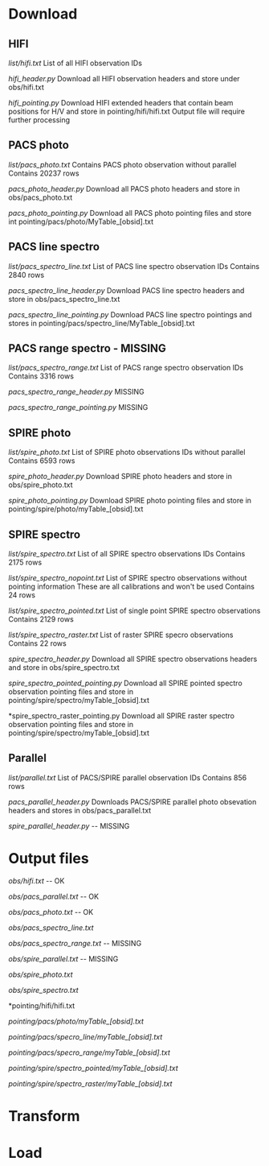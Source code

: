 # Download

## HIFI

*list/hifi.txt*
List of all HIFI observation IDs

*hifi_header.py*
Download all HIFI observation headers and store under obs/hifi.txt

*hifi_pointing.py*
Download HIFI extended headers that contain beam positions for H/V and store in pointing/hifi/hifi.txt
Output file will require further processing

## PACS photo

*list/pacs_photo.txt*
Contains PACS photo observation without parallel
Contains 20237 rows

*pacs_photo_header.py*
Download all PACS photo headers and store in obs/pacs_photo.txt

*pacs_photo_pointing.py*
Download all PACS photo pointing files and store int pointing/pacs/photo/MyTable_[obsid].txt

## PACS line spectro

*list/pacs_spectro_line.txt*
List of PACS line spectro observation IDs
Contains 2840 rows

*pacs_spectro_line_header.py*
Download PACS line spectro headers and store in obs/pacs_spectro_line.txt

*pacs_spectro_line_pointing.py*
Download PACS line spectro pointings and stores in pointing/pacs/spectro_line/MyTable_[obsid].txt

## PACS range spectro - MISSING

*list/pacs_spectro_range.txt*
List of PACS range spectro observation IDs
Contains 3316 rows

*pacs_spectro_range_header.py*
MISSING

*pacs_spectro_range_pointing.py*
MISSING

## SPIRE photo

*list/spire_photo.txt*
List of SPIRE photo observations IDs without parallel
Contains 6593 rows

*spire_photo_header.py*
Download SPIRE photo headers and store in obs/spire_photo.txt

*spire_photo_pointing.py*
Download SPIRE photo pointing files and store in pointing/spire/photo/myTable_[obsid].txt

## SPIRE spectro

*list/spire_spectro.txt*
List of all SPIRE spectro observations IDs
Contains 2175 rows

*list/spire_spectro_nopoint.txt*
List of SPIRE spectro observations without pointing information
These are all calibrations and won't be used
Contains 24 rows

*list/spire_spectro_pointed.txt*
List of single point SPIRE spectro observations
Contains 2129 rows

*list/spire_spectro_raster.txt*
List of raster SPIRE specro observations
Contains 22 rows

*spire_spectro_header.py*
Download all SPIRE spectro observations headers and store in obs/spire_spectro.txt

*spire_spectro_pointed_pointing.py*
Download all SPIRE pointed spectro observation pointing files and store in pointing/spire/spectro/myTable_[obsid].txt

*spire_spectro_raster_pointing.py
Download all SPIRE raster spectro observation pointing files and store in pointing/spire/spectro/myTable_[obsid].txt


## Parallel

*list/parallel.txt*
List of PACS/SPIRE parallel observation IDs
Contains 856 rows

*pacs_parallel_header.py*
Downloads PACS/SPIRE parallel photo obsevation headers and stores in obs/pacs_parallel.txt

*spire_parallel_header.py* -- MISSING



# Output files

*obs/hifi.txt* -- OK

*obs/pacs_parallel.txt* -- OK

*obs/pacs_photo.txt* -- OK

*obs/pacs_spectro_line.txt*

*obs/pacs_spectro_range.txt* -- MISSING

*obs/spire_parallel.txt* -- MISSING

*obs/spire_photo.txt*

*obs/spire_spectro.txt*

*pointing/hifi/hifi.txt

*pointing/pacs/photo/myTable_[obsid].txt*

*pointing/pacs/specro_line/myTable_[obsid].txt*

*pointing/pacs/specro_range/myTable_[obsid].txt*

*pointing/spire/spectro_pointed/myTable_[obsid].txt*

*pointing/spire/spectro_raster/myTable_[obsid].txt*

# Transform

# Load